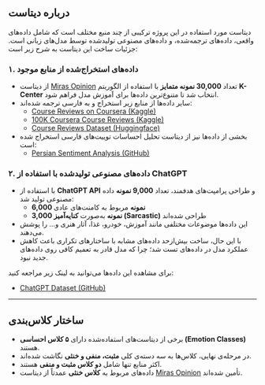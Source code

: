 ## درباره دیتاست

دیتاست مورد استفاده در این پروژه ترکیبی از چند منبع مختلف است که شامل داده‌های واقعی، داده‌های ترجمه‌شده، و داده‌های مصنوعی تولیدشده توسط مدل‌های زبانی است. جزئیات ساخت این دیتاست به شرح زیر است:

### ۱. داده‌های استخراج‌شده از منابع موجود

- از دیتاست [Miras Opinion](https://huggingface.co/datasets/Khedesh/MirasOpinion) تعداد **30,000 نمونه متمایز** با استفاده از الگوریتم **K-Center** انتخاب شد تا متنوع‌ترین داده‌ها برای آموزش مدل فراهم شود.
- سایر داده‌ها از منابع زیر استخراج و به فارسی ترجمه شده‌اند:
  - [Course Reviews on Coursera (Kaggle)](https://www.kaggle.com/datasets/imuhammad/course-reviews-on-coursera?select=Coursera_reviews.csv)
  - [100K Coursera Course Reviews (Kaggle)](https://www.kaggle.com/datasets/septa97/100k-courseras-course-reviews-dataset)
  - [Course Reviews Dataset (Huggingface)](https://huggingface.co/datasets/kkotkar1/course-reviews)
- بخشی از داده‌ها نیز از دیتاست تحلیل احساسات توییت‌های فارسی استخراج شده است:
  - [Persian Sentiment Analysis (GitHub)](https://github.com/baktash81/Persian_Sentiment_Analysis/blob/main/Data/train.tsv)

### ۲. داده‌های مصنوعی تولیدشده با استفاده از ChatGPT

- با استفاده از **ChatGPT API** و طراحی پرامپت‌های هدفمند، تعداد **9,000 نمونه** داده مصنوعی تولید شد:
  - **6,000 نمونه** مربوط به کامنت‌های عادی
  - **3,000 نمونه** به‌صورت **کنایه‌آمیز (Sarcastic)** طراحی شده‌اند
- این داده‌ها موضوعات مختلفی مانند آموزش، خودرو، غذا، آثار هنری و... را پوشش می‌دهند.
- با این حال، ساخت بیش‌ازحد داده‌های مشابه با ساختارهای تکراری باعث کاهش عملکرد مدل در داده‌های تست شد؛ چرا که مدل قادر به تعمیم کافی روی داده‌های جدید نبود.

برای مشاهده این داده‌ها می‌توانید به لینک زیر مراجعه کنید:
- [ChatGPT Dataset (GitHub)](https://github.com/parhamjanjan/Datasets/tree/main/GPT_Main)

---

## ساختار کلاس‌بندی

- برخی از دیتاست‌های استفاده‌شده دارای **۵ کلاس احساسی (Emotion Classes)** هستند.
- در مرحله‌ی نهایی، کلاس‌ها به سه دسته‌ی کلی **مثبت، منفی و خنثی** نگاشت شده‌اند.
- اکثر منابع تنها شامل **دو کلاس مثبت و منفی** هستند.
- داده‌های مربوط به **کلاس خنثی** عمدتاً از دیتاست [Miras Opinion](https://huggingface.co/datasets/Khedesh/MirasOpinion) تأمین شده‌اند.
